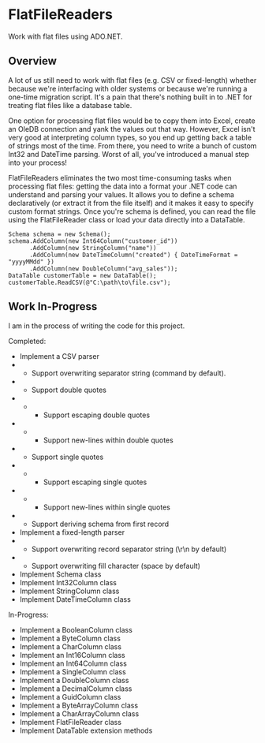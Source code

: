 # FlatFileReaders

Work with flat files using ADO.NET.

## Overview
A lot of us still need to work with flat files (e.g. CSV or fixed-length) whether because we're interfacing with older systems or because we're running a one-time migration script. It's a pain that there's nothing built in to .NET for treating flat files like a database table.

One option for processing flat files would be to copy them into Excel, create an OleDB connection and yank the values out that way. However, Excel isn't very good at interpreting column types, so you end up getting back a table of strings most of the time. From there, you need to write a bunch of custom Int32 and DateTime parsing. Worst of all, you've introduced a manual step into your process!

FlatFileReaders eliminates the two most time-consuming tasks when processing flat files: getting the data into a format your .NET code can understand and parsing your values. It allows you to define a schema declaratively (or extract it from the file itself) and it makes it easy to specify custom format strings. Once you're schema is defined, you can read the file using the FlatFileReader class or load your data directly into a DataTable.

    Schema schema = new Schema();
    schema.AddColumn(new Int64Column("customer_id"))
          .AddColumn(new StringColumn("name"))
          .AddColumn(new DateTimeColumn("created") { DateTimeFormat = "yyyyMMdd" })
          .AddColumn(new DoubleColumn("avg_sales"));
    DataTable customerTable = new DataTable();
    customerTable.ReadCSV(@"C:\path\to\file.csv");
    
## Work In-Progress
I am in the process of writing the code for this project.

Completed:
* Implement a CSV parser
* * Support overwriting separator string (command by default).
* * Support double quotes
* * * Support escaping double quotes
* * * Support new-lines within double quotes
* * Support single quotes
* * * Support escaping single quotes
* * * Support new-lines within single quotes
* * Support deriving schema from first record
* Implement a fixed-length parser
* * Support overwriting record separator string (\r\n by default)
* * Support overwriting fill character (space by default)
* Implement Schema class
* Implement Int32Column class
* Implement StringColumn class
* Implement DateTimeColumn class

In-Progress:
* Implement a BooleanColumn class
* Implement a ByteColumn class
* Implement a CharColumn class
* Implement an Int16Column class
* Implement an Int64Column class
* Implement a SingleColumn class
* Implement a DoubleColumn class
* Implement a DecimalColumn class
* Implement a GuidColumn class
* Implement a ByteArrayColumn class
* Implement a CharArrayColumn class
* Implement FlatFileReader class
* Implement DataTable extension methods
